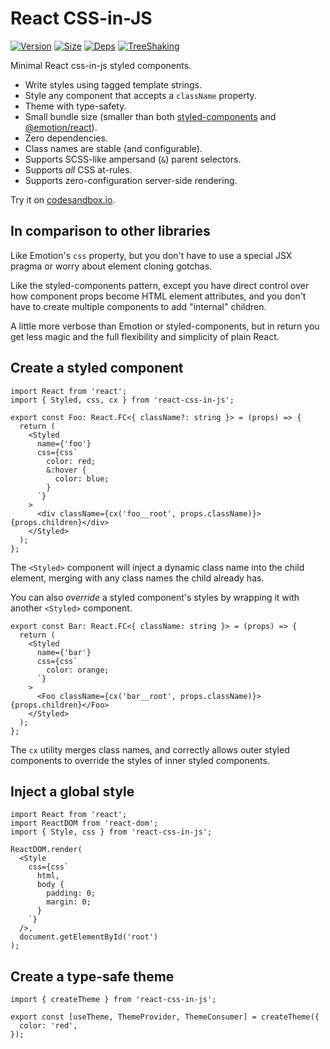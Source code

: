 # React CSS-in-JS

[![Version](https://badgen.net/npm/v/react-css-in-js)](https://www.npmjs.com/package/react-css-in-js)
[![Size](https://badgen.net/bundlephobia/minzip/react-css-in-js)](https://bundlephobia.com/result?p=react-css-in-js)
[![Deps](https://badgen.net/bundlephobia/dependency-count/react-css-in-js)](https://bundlephobia.com/result?p=react-css-in-js)
[![TreeShaking](https://badgen.net/bundlephobia/tree-shaking/react-css-in-js)](https://bundlephobia.com/result?p=react-css-in-js)

Minimal React css-in-js styled components.

- Write styles using tagged template strings.
- Style any component that accepts a `className` property.
- Theme with type-safety.
- Small bundle size (smaller than both [styled-components](https://bundlephobia.com/result?p=styled-components) and [@emotion/react](https://bundlephobia.com/result?p=@emotion/react)).
- Zero dependencies.
- Class names are stable (and configurable).
- Supports SCSS-like ampersand (`&`) parent selectors.
- Supports _all_ CSS at-rules.
- Supports zero-configuration server-side rendering.

Try it on [codesandbox.io](https://codesandbox.io/s/react-css-in-js-iup6f).

## In comparison to other libraries

Like Emotion's `css` property, but you don't have to use a special JSX pragma or worry about element cloning gotchas.

Like the styled-components pattern, except you have direct control over how component props become HTML element attributes, and you don't have to create multiple components to add "internal" children.

A little more verbose than Emotion or styled-components, but in return you get less magic and the full flexibility and simplicity of plain React.

## Create a styled component

```tsx
import React from 'react';
import { Styled, css, cx } from 'react-css-in-js';

export const Foo: React.FC<{ className?: string }> = (props) => {
  return (
    <Styled
      name={'foo'}
      css={css`
        color: red;
        &:hover {
          color: blue;
        }
      `}
    >
      <div className={cx('foo__root', props.className)}>{props.children}</div>
    </Styled>
  );
};
```

The `<Styled>` component will inject a dynamic class name into the child element, merging with any class names the child already has.

You can also _override_ a styled component's styles by wrapping it with another `<Styled>` component.

```tsx
export const Bar: React.FC<{ className: string }> = (props) => {
  return (
    <Styled
      name={'bar'}
      css={css`
        color: orange;
      `}
    >
      <Foo className={cx('bar__root', props.className)}>{props.children}</Foo>
    </Styled>
  );
};
```

The `cx` utility merges class names, and correctly allows outer styled components to override the styles of inner styled components.

## Inject a global style

```tsx
import React from 'react';
import ReactDOM from 'react-dom';
import { Style, css } from 'react-css-in-js';

ReactDOM.render(
  <Style
    css={css`
      html,
      body {
        padding: 0;
        margin: 0;
      }
    `}
  />,
  document.getElementById('root')
);
```

## Create a type-safe theme

```tsx
import { createTheme } from 'react-css-in-js';

export const [useTheme, ThemeProvider, ThemeConsumer] = createTheme({
  color: 'red',
});
```
